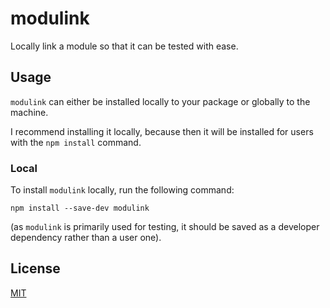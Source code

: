 # modulink

Locally link a module so that it can be tested with ease.

## Usage

`modulink` can either be installed locally to your package or globally to the machine.

I recommend installing it locally, because then it will be installed for users with the `npm install` command.

### Local

To install `modulink` locally, run the following command:

    npm install --save-dev modulink

(as `modulink` is primarily used for testing, it should be saved as a developer dependency rather than a user one).

## License

[MIT](/LICENSE)
